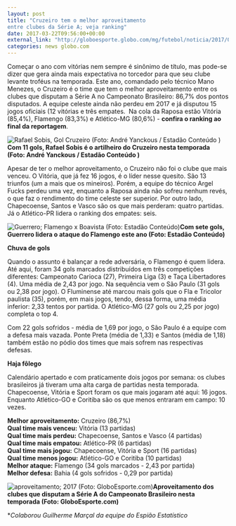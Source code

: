 ```yaml
---
layout: post
title: "Cruzeiro tem o melhor aproveitamento
entre clubes da Série A; veja ranking"
date: 2017-03-22T09:56:00+00:00
external_link: "http://globoesporte.globo.com/mg/futebol/noticia/2017/03/cruzeiro-tem-o-melhor-aproveitamento-entre-clubes-da-serie-veja-ranking.html"
categories: news globo.com
---
```

Começar o ano com vitórias nem sempre é sinônimo de título, mas pode-se dizer que gera ainda mais expectativa no torcedor para que seu clube levante troféus na temporada. Este ano, comandado pelo técnico Mano Menezes, o Cruzeiro é o time que tem o melhor aproveitamento entre os clubes que disputam a Série A no Campeonato Brasileiro: 86,7% dos pontos disputados. A equipe celeste ainda não perdeu em 2017 e já disputou 15 jogos oficiais (12 vitórias e três empates.&nbsp; Na cola da Raposa estão Vitória (85,4%), Flamengo (83,3%) e Atlético-MG (80,6%) - **confira o ranking ao final da reportagem**.

 ![Rafael Sobis, Gol Cruzeiro (Foto: André Yanckous / Estadão Conteúdo )](http://s2.glbimg.com/WZNEPNfwFn0vEMjBWRPufP-fjGY=/0x46:1920x854/690x290/s.glbimg.com/es/ge/f/original/2017/03/16/rafaelsobis_cruzeiro_andre-yanckous-ae.jpg "Rafael Sobis, Gol Cruzeiro (Foto: André Yanckous / Estadão Conteúdo )")**Com 11 gols, Rafael Sobis é o artilheiro do Cruzeiro nesta temporada (Foto: André Yanckous / Estadão Conteúdo )**

Apesar de ter o melhor aproveitamento, o Cruzeiro não foi o clube que mais venceu. O Vitória, que já fez 16 jogos, é o líder nesse quesito. São 13 triunfos (um a mais que os mineiros). Porém, a equipe do técnico Argel Fucks perdeu uma vez, enquanto a Raposa ainda não sofreu nenhum revés, o que faz o rendimento do time celeste ser superior. Por outro lado, Chapecoense, Santos e Vasco são os que mais perderam: quatro partidas. Já o Atlético-PR lidera o ranking dos empates: seis.&nbsp;

 ![Guerrero; Flamengo x Boavista (Foto: Estadão Conteúdo)](http://s2.glbimg.com/LqBcqErKYKKwIObZjzmDVay8rjI=/956x0:2472x1968/300x390/s.glbimg.com/es/ge/f/original/2017/01/28/pho20170128013.jpg "Guerrero; Flamengo x Boavista (Foto: Estadão Conteúdo)")**Com sete gols, Guerrero lidera o ataque do Flamengo este ano (Foto: Estadão Conteúdo)**

**Chuva de gols**  
  
Quando o assunto é balançar a rede adversária, o Flamengo é quem lidera. Até aqui, foram 34 gols marcados distribuídos em três competições diferentes: Campeonato Carioca (27), Primeira Liga (3) e Taça Libertadores (4). Uma média de 2,43 por jogo. Na sequência vem o São Paulo (31 gols ou 2,38 por jogo). O Fluminense até marcou mais gols que o Fla e Tricolor paulista (35), porém, em mais jogos, tendo, dessa forma, uma média inferior: 2,33 tentos por partida. O Atlético-MG (27 gols ou 2,25 por jogo) completa o top 4.&nbsp;

Com 22 gols sofridos - média de 1,69 por jogo, o São Paulo é a equipe com a defesa mais vazada. Ponte Preta (média de 1,33) e Santos (média de 1,18) também estão no pódio dos times que mais sofrem nas respectivas defesas. &nbsp;  
  
**Haja fôlego**

Calendário apertado e com praticamente dois jogos por semana: os clubes brasileiros já tiveram uma alta carga de partidas nesta temporada. Chapecoense, Vitória e Sport foram os que mais jogaram até aqui: 16 jogos. Enquanto Atlético-GO e Coritiba são os que menos entraram em campo: 10 vezes.   
  
**Melhor aproveitamento:** Cruzeiro (86,7%)  
**Qual time mais venceu:** Vitória (13 partidas)  
**Qual time mais perdeu:** Chapecoense, Santos e Vasco (4 partidas)  
**Qual time mais empatou:** Atlético-PR (6 partidas)  
**Qual time mais jogou:** Chapecoense, Vitória e Sport (16 partidas)  
**Qual time menos jogou:** Atlético-GO e Coritiba (10 partidas)  
**Melhor ataque:** Flamengo (34 gols marcados - 2,43 por partida)  
**Melhor defesa:** Bahia (4 gols sofridos - 0,29 por partida)

 ![aproveitamento; 2017 (Foto: GloboEsporte.com)](http://s2.glbimg.com/nfPHs5ixNaoA-x0AqTph1BZC6xc=/0x0:690x903/690x903/s.glbimg.com/es/ge/f/original/2017/03/21/tabela1_oQuTMDH.png "aproveitamento; 2017 (Foto: GloboEsporte.com)")**Aproveitamento dos clubes que disputam a Série A do Campeonato Brasileiro nesta temporada (Foto: GloboEsporte.com)**

\*_Colaborou Guilherme Marçal da equipe do Espião Estatístico_

